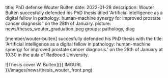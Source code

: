 title: PhD defense Wouter Bulten
date: 2022-01-28
description: Wouter Bulten succesfully defended his PhD thesis titled 'Artificial intelligence as a digital fellow in pathology: human-machine synergy for improved prostate cancer diagnosis.' on the 28th of January. 
picture: news/theses_wouter_graduation.jpeg
groups: pathology, diag

[member/wouter-bulten] succesfully defended his PhD thesis with the title: 'Artificial intelligence as a digital fellow in pathology: human-machine synergy for improved prostate cancer diagnosis.' on the 28th of January at 10.30 in the aula of Radboud University.

![Thesis cover W. Bulten]({{ IMGURL }}/images/news/thesis_wouter_front.png)
